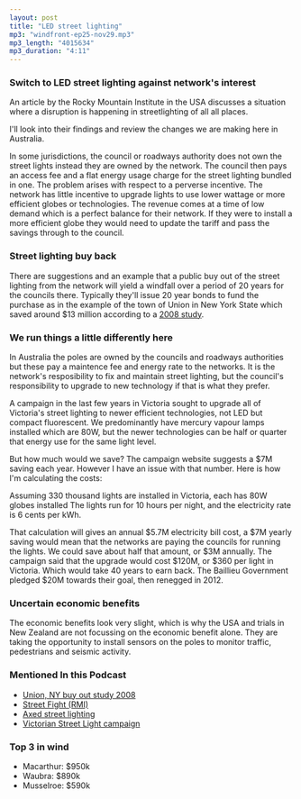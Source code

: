 ```yaml
---
layout: post
title: "LED street lighting"
mp3: "windfront-ep25-nov29.mp3"
mp3_length: "4015634"
mp3_duration: "4:11"
---
```


### Switch to LED street lighting against network's interest

An article by the Rocky Mountain Institute in the USA discusses a situation
where a disruption is happening in streetlighting of all all places.

I'll look into their findings and review the changes we are making here in
Australia.

In some jurisdictions, the council or roadways authority does not own the street lights
instead they are owned by the network. The council then pays an access fee and
a flat energy usage charge for the street lighting bundled in one. The problem arises with respect
to a perverse incentive. The network has little incentive to upgrade lights to use
lower wattage or more efficient globes or technologies. The revenue
comes at a time of low demand which is a perfect balance for their network. 
If they were to install a more efficient globe they would need to update the tariff
and pass the savings through to the council.

### Street lighting buy back
There are suggestions and an example that a public buy out of the street lighting
from the network will yield a windfall over a period of 20 years for the councils there.
Typically they'll issue 20 year bonds to fund the purchase as in the example
of the town of Union in New York State which saved around $13 million according to
a [2008 study](http://www.osc.state.ny.us/localgov/audits/swr/2008/streetlight/streetlighting.pdf).

### We run things a little differently here
In Australia the poles are owned by the councils and roadways authorities but 
these pay a maintence fee and energy rate to the networks. It is the network's 
resposibility to fix and maintain street lighting, but the council's responsibility
to upgrade to new technology if that is what they prefer.

A campaign in the last few years in Victoria sought to upgrade all of Victoria's
street lighting to newer efficient technologies, not LED but compact fluorescent. 
We predominantly have mercury vapour lamps installed which are 80W, but the newer
technologies can be half or quarter that energy use for the same light level.

But how much would we save? The campaign website suggests a $7M saving each year.
However I have an issue with that number. Here is how I'm calculating the costs:

Assuming 330 thousand lights are installed in Victoria, each has 80W globes installed
The lights run for 10 hours per night, and the electricity rate is 6 cents per kWh.

That calculation will gives an annual $5.7M electricity bill cost, a $7M yearly
saving would mean that the networks are paying the councils for running the lights.
We could save about half that amount, or $3M annually. The campaign said that
the upgrade would cost $120M, or $360 per light in Victoria. Which would take 
40 years to earn back. The Baillieu Government pledged $20M towards their goal,
then renegged in 2012.

### Uncertain economic benefits
The economic benefits look very slight, which is why the USA and trials in New Zealand
are not focussing on the economic benefit alone. They are taking the opportunity to
install sensors on the poles to monitor traffic, pedestrians and seismic activity.



### Mentioned In this Podcast

- [Union, NY buy out study 2008](http://www.osc.state.ny.us/localgov/audits/swr/2008/streetlight/streetlighting.pdf)
- [Street Fight (RMI)](http://blog.rmi.org/blog_2013_11_26_Street_Fight)
- [Axed street lighting](http://www.theage.com.au/victoria/baillieu-axes-street-lights-conversion-20120504-1y4je.html)
- [Victorian Street Light campaign](http://www.greenlightourstreets.org.au/about-us/)

### Top 3 in wind

- Macarthur: $950k
- Waubra: $890k
- Musselroe: $590k
